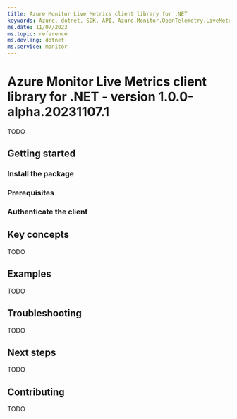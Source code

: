 ```yaml
---
title: Azure Monitor Live Metrics client library for .NET
keywords: Azure, dotnet, SDK, API, Azure.Monitor.OpenTelemetry.LiveMetrics, monitor
ms.date: 11/07/2023
ms.topic: reference
ms.devlang: dotnet
ms.service: monitor
---
```

# Azure Monitor Live Metrics client library for .NET - version 1.0.0-alpha.20231107.1 


TODO

## Getting started

### Install the package


### Prerequisites


### Authenticate the client


## Key concepts

TODO

## Examples

TODO

## Troubleshooting

TODO

## Next steps

TODO

## Contributing

TODO

